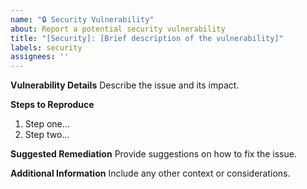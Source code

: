 ```yaml
---
name: "🔒 Security Vulnerability"
about: Report a potential security vulnerability
title: "[Security]: [Brief description of the vulnerability]"
labels: security
assignees: ''
---
```


**Vulnerability Details**
Describe the issue and its impact.

**Steps to Reproduce**
1. Step one...
2. Step two...

**Suggested Remediation**
Provide suggestions on how to fix the issue.

**Additional Information**
Include any other context or considerations.
